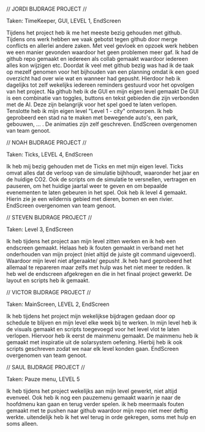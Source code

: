 // JORDI BIJDRAGE PROJECT //

Taken: TimeKeeper, GUI, LEVEL 1, EndScreen

Tijdens het project heb ik me het meeste bezig gehouden met github. Tijdens ons werk hebben we vaak gebotst tegen github door merge conflicts en allerlei andere zaken. Met veel gevloek en opzoek werk hebben we een manier gevonden
waardoor het geen problemen meer gaf. Ik had de github repo gemaakt en iedereen als collab gemaakt waardoor iedereen alles kon wijzigen etc. Doordat ik veel met github bezig was had ik de taak op mezelf genomen voor het bijhouden 
van een planning omdat ik een goed overzicht had over wie wat en wanneer had gepusht. Hierdoor heb ik dagelijks tot zelf wekelijks iedereen reminders gestuurd voor het opvolgen van het project. Na github heb ik de GUI en mijn eigen level gemaakt
De GUI is een combinatie van toggles, buttons en tekst gebieden die zijn verbonden met de AI. Deze zijn belangrijk voor het spel goed te laten verlopen. Tenslotte heb ik mijn eigen level "Level 1 - city" ontworpen. Ik heb geprobeerd 
een stad na te maken met bewegende auto's, een park, gebouwen, ... . De animaties zijn zelf geschreven. 
EndScreen overgenomen van team genoot.



// NOAH BIJDRAGE PROJECT //

Taken: Ticks, LEVEL 4, EndScreen

Ik heb mij bezig gehouden met de Ticks en met mijn eigen level. Ticks omvat alles dat de verloop van de simulatie bijhhoudt,
waaronder het jaar en de huidige CO2. Ook de scripts om de simulatie te versnellen, vertragen en pauseren, om het huidige jaartal weer
te geven en om bepaalde evenementen te laten gebeuren in het spel.
Ook heb ik level 4 gemaakt. Hierin zie je een wildernis gebied met dieren, bomen en een rivier.
EndScreen overgenomen van team genoot.





// STEVEN BIJDRAGE PROJECT //

Taken: Level 3, EndScreen

Ik heb tijdens het project aan mijn level zitten werken en ik heb een endscreen gemaakt. Helaas heb ik fouten gemaakt in verband met het onderhouden van mijn project (niet altijd de juiste git command uigevoerd).
Waardoor mijn level niet afgeraakte/ gepusht .Ik heb hard geprobeerd het allemaal te repareren maar zelfs met hulp was het niet meer te redden.
Ik heb wel de endscreen afgekregen en die in het finaal project gewerkt. De layout en scripts heb ik gemaakt.



// VICTOR BIJDRAGE PROJECT //

Taken: MainScreen, LEVEL 2, EndScreen

Ik heb tijdens het project mijn wekelijkse bijdragen gedaan door op schedule te blijven en mijn level elke week bij te werken. In mijn level heb ik de visuals gemaakt en scripts toegevoegd voor het level vlot te laten verlopen. Hiervoor
heb ik eerst de mainmenu gemaakt. De mainmenu heb ik gemaakt met inspiratie uit de solarsystem oefening. Hierbij heb ik ook scripts geschreven zodat we naar elk level konden gaan.
EndScreen overgenomen van team genoot.





// SAUL BIJDRAGE PROJECT //

Taken: Pauze menu, LEVEL 5

Ik heb tijdens het project wekelijks aan mijn level gewerkt, niet altijd evenveel. Ook heb ik nog een pauzemenu gemaakt waarin je naar de hoofdmenu kan gaan en terug verder spelen. 
ik heb meermaals fouten gemaakt met te pushen naar github waardoor mijn repo niet meer deftig werkte. uitendelijk heb ik het wel terug in orde gekregen, soms met hulp en soms alleen.
